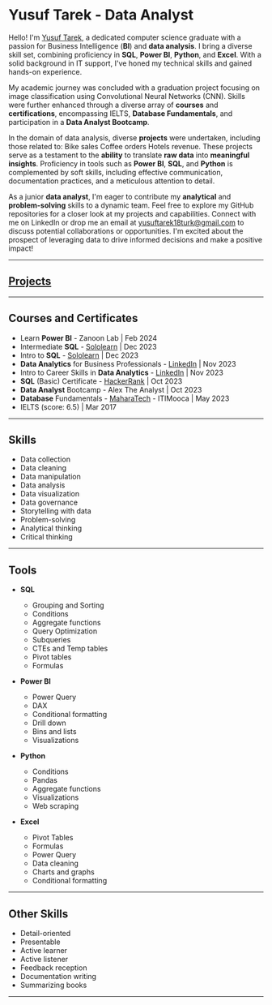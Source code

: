 # Yusuf Tarek - Data Analyst

Hello! I'm [Yusuf Tarek](https://drive.google.com/file/d/1kroKHTm2gRgBJ9oF-ig3dDdwZKSfyMz4/view?usp=drive_link), a dedicated computer science graduate with a passion for Business Intelligence (**BI**) and **data analysis**. I bring a diverse skill set, combining proficiency in **SQL**, **Power BI**, **Python**, and **Excel**. With a solid background in IT support, I've honed my technical skills and gained hands-on experience.

My academic journey was concluded with a graduation project focusing on image classification using Convolutional Neural Networks (CNN). Skills were further enhanced through a diverse array of **courses** and **certifications**, encompassing IELTS, **Database Fundamentals**, and participation in a **Data Analyst Bootcamp**.

In the domain of data analysis, diverse **projects** were undertaken, including those related to: 
  Bike sales
  Coffee orders
  Hotels revenue. 
These projects serve as a testament to the **ability** to translate **raw data** into **meaningful insights**. 
Proficiency in tools such as **Power BI**, **SQL**, and **Python** is complemented by soft skills, including effective communication, documentation practices, and a meticulous attention to detail.


As a junior **data analyst**, I'm eager to contribute my **analytical** and **problem-solving** skills to a dynamic team. Feel free to explore my GitHub repositories for a closer look at my projects and capabilities. Connect with me on LinkedIn or drop me an email at yusuftarek18turk@gmail.com to discuss potential collaborations or opportunities. I'm excited about the prospect of leveraging data to drive informed decisions and make a positive impact!

---


## [Projects](https://github.com/YusufTarek/Data-analysis-projects)
<!--###
**https://github.com/YusufTarek/Data-analysis-projects**
###-->
---

## Courses and Certificates

- Learn **Power BI** - Zanoon Lab | Feb 2024
- Intermediate **SQL** - [Sololearn](https://www.sololearn.com/en/certificates/CC-IKHXQYBD) | Dec 2023
- Intro to **SQL** - [Sololearn](https://www.sololearn.com/certificates/CC-BRRX4P2Q) | Dec 2023
- **Data Analytics** for Business Professionals - [LinkedIn](https://www.linkedin.com/learning/certificates/a273bbfdf47fd6993c076562016d97195b987a5f0f4d3603d6f785fa7fdf8063?lipi=urn%3Ali%3Apage%3Ad_flagship3_profile_view_base_certifications_details%3BILod1HY2QKWJEMhaYvRn%2Bg%3D%3D) | Nov 2023
- Intro to Career Skills in **Data Analytics** - [LinkedIn](https://www.linkedin.com/learning/certificates/5f79645f986ef9fa5e4d61ac065881470b58f15da0ee60759d0b549c01a6112c?lipi=urn%3Ali%3Apage%3Ad_flagship3_profile_view_base_certifications_details%3BILod1HY2QKWJEMhaYvRn%2Bg%3D%3D) | Nov 2023
- **SQL** (Basic) Certificate - [HackerRank](https://www.hackerrank.com/certificates/7c8917c3e925) | Oct 2023
- **Data Analyst** Bootcamp - Alex The Analyst | Oct 2023
- **Database** Fundamentals - [MaharaTech](https://maharatech.gov.eg/mod/customcert/verify_certificate.php?contextid=162686&code=1yYY28nkRf&qrcode=1) - ITIMooca | May 2023
- IELTS (score: 6.5) | Mar 2017
---
## Skills

- Data collection
- Data cleaning
- Data manipulation
- Data analysis
- Data visualization
- Data governance
- Storytelling with data
- Problem-solving
- Analytical thinking
- Critical thinking

---

## Tools

- **SQL**
  - Grouping and Sorting
  - Conditions
  - Aggregate functions
  - Query Optimization
  - Subqueries
  - CTEs and Temp tables
  - Pivot tables
  - Formulas
    
- **Power BI**
  - Power Query
  - DAX
  - Conditional formatting
  - Drill down
  - Bins and lists
  - Visualizations
    
- **Python**
  - Conditions
  - Pandas
  - Aggregate functions
  - Visualizations
  - Web scraping
    
- **Excel**
  - Pivot Tables
  - Formulas
  - Power Query
  - Data cleaning
  - Charts and graphs
  - Conditional formatting
    

---


## Other Skills

- Detail-oriented
- Presentable
- Active learner
- Active listener
- Feedback reception
- Documentation writing
- Summarizing books

---

